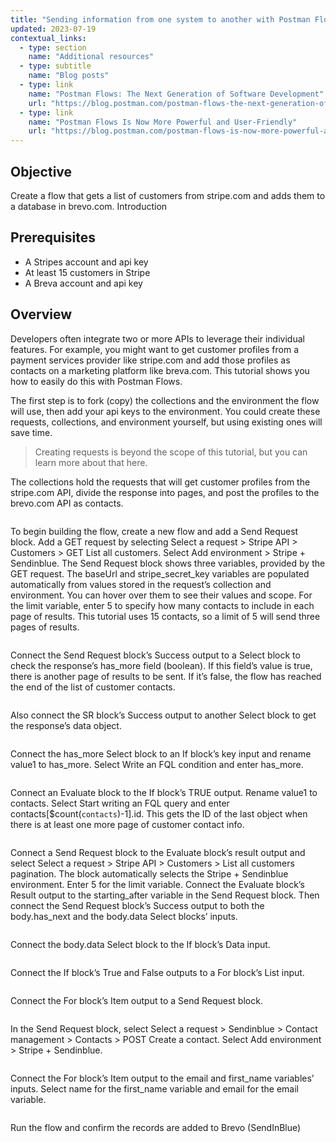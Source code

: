 ```yaml
---
title: "Sending information from one system to another with Postman Flows"
updated: 2023-07-19
contextual_links:
  - type: section
    name: "Additional resources"
  - type: subtitle
    name: "Blog posts"
  - type: link
    name: "Postman Flows: The Next Generation of Software Development"
    url: "https://blog.postman.com/postman-flows-the-next-generation-of-software-development/"
  - type: link
    name: "Postman Flows Is Now More Powerful and User-Friendly"
    url: "https://blog.postman.com/postman-flows-is-now-more-powerful-and-user-friendly/"
---
```


## Objective

Create a flow that gets a list of customers from stripe.com and adds them to a database in brevo.com.
Introduction

## Prerequisites

* A Stripes account and api key
* At least 15 customers in Stripe
* A Breva account and api key

## Overview

Developers often integrate two or more APIs to leverage their individual features. For example, you might want to get customer profiles from a payment services provider like stripe.com and add those profiles as contacts on a marketing platform like breva.com. This tutorial shows you how to easily do this with Postman Flows.

The first step is to fork (copy) the collections and the environment the flow will use, then add your api keys to the environment. You could create these requests, collections, and environment yourself, but using existing ones will save time.

> Creating requests is beyond the scope of this tutorial, but you can learn more about that here.

The collections hold the requests that will get customer profiles from the stripe.com API, divide the response into pages, and post the profiles to the brevo.com API as contacts.

<img>

To begin building the flow, create a new flow and add a Send Request block. Add a GET request by selecting Select a request > Stripe API > Customers > GET List all customers. Select Add environment > Stripe + Sendinblue. The Send Request block shows three variables, provided by the GET request. The baseUrl and stripe_secret_key variables are populated automatically from values stored in the request’s collection and environment. You can hover over them to see their values and scope. For the limit variable, enter 5 to specify how many contacts to include in each page of results. This tutorial uses 15 contacts, so a limit of 5 will send three pages of results.

<img>

Connect the Send Request block’s Success output to a Select block to check the response’s has_more field (boolean). If this field’s value is true, there is another page of results to be sent. If it’s false, the flow has reached the end of the list of customer contacts.

<img>

Also connect the SR block’s Success output to another Select block to get the response’s data object.

<img>

Connect the has_more Select block to an If block’s key input and rename value1 to has_more. Select Write an FQL condition and enter has_more.

<img>

Connect an Evaluate block to the If block’s TRUE output. Rename value1 to contacts. Select Start writing an FQL query and enter contacts[$count(`contacts`)-1].id. This gets the ID of the last object when there is at least one more page of customer contact info.

<img>

Connect a Send Request block to the Evaluate block’s result output and select Select a request > Stripe API > Customers > List all customers pagination. The block automatically selects the Stripe + Sendinblue environment. Enter 5 for the limit variable. Connect the Evaluate block’s Result output to the starting_after variable in the Send Request block. Then connect the Send Request block’s Success output to both the body.has_next and the body.data Select blocks’ inputs.

<img>

Connect the body.data Select block to the If block’s Data input.

<img>

Connect the If block’s True and False outputs to a For block’s List input.

<img>

Connect the For block’s Item output to a Send Request block.

<img>

In the Send Request block, select Select a request > Sendinblue > Contact management > Contacts > POST Create a contact. Select Add environment > Stripe + Sendinblue.

<img>

Connect the For block’s Item output to the email and first_name variables’ inputs. Select name for the first_name variable and email for the email variable.

<img>

Run the flow and confirm the records are added to Brevo (SendInBlue)
